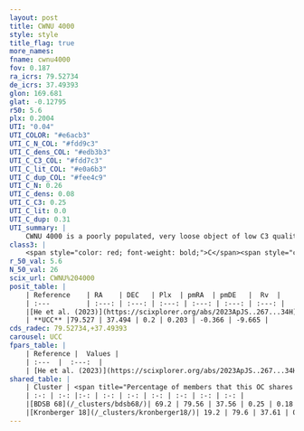 ```yaml
---
layout: post
title: CWNU 4000
style: style
title_flag: true
more_names: 
fname: cwnu4000
fov: 0.187
ra_icrs: 79.52734
de_icrs: 37.49393
glon: 169.681
glat: -0.12795
r50: 5.6
plx: 0.2004
UTI: "0.04"
UTI_COLOR: "#e6acb3"
UTI_C_N_COL: "#fdd9c3"
UTI_C_dens_COL: "#edb3b3"
UTI_C_C3_COL: "#fdd7c3"
UTI_C_lit_COL: "#e0a6b3"
UTI_C_dup_COL: "#fee4c9"
UTI_C_N: 0.26
UTI_C_dens: 0.08
UTI_C_C3: 0.25
UTI_C_lit: 0.0
UTI_C_dup: 0.31
UTI_summary: |
    CWNU 4000 is a poorly populated, very loose object of low C3 quality. It was recently reported in the literature.<br><br><span style="color: #99180f; font-weight: bold;">Warning: </span>This is possibly a duplicated object, which shares a significant percentage of members with at least one previously reported entry.
class3: |
    <span style="color: red; font-weight: bold;">C</span><span style="color: red; font-weight: bold;">C</span>
r_50_val: 5.6
N_50_val: 26
scix_url: CWNU%204000
posit_table: |
    | Reference    | RA    | DEC   | Plx  | pmRA  | pmDE   |  Rv  |
    | :---         | :---: | :---: | :---: | :---: | :---: | :---: |
    |[He et al. (2023)](https://scixplorer.org/abs/2023ApJS..267...34H) | 79.525 | 37.514 | 0.188 | 0.204 | -0.391 | -9.66 |
    | **UCC** |79.527 | 37.494 | 0.2 | 0.203 | -0.366 | -9.665 | 
cds_radec: 79.52734,+37.49393
carousel: UCC
fpars_table: |
    | Reference |  Values |
    | :---  |  :---:  |
    | [He et al. (2023)](https://scixplorer.org/abs/2023ApJS..267...34H) | `A0=2.15, m-M=13.3, logA=9.0` |
shared_table: |
    | Cluster | <span title="Percentage of members that this OC shares with the ones listed">%</span>   | RA   | DEC   | Plx   | pmRA  | pmDE  | Rv | UTI |
    | :-: | :-: |:-: | :-: | :-: | :-: | :-: | :-: | :-: |
    |[BDSB 68](/_clusters/bdsb68/)| 69.2 | 79.56 | 37.56 | 0.25 | 0.18 | -0.42 | -0.14 |0.09 |
    |[Kronberger 18](/_clusters/kronberger18/)| 19.2 | 79.6 | 37.61 | 0.3 | 0.07 | -0.24 | 11.4 |0.33 |
---
```

